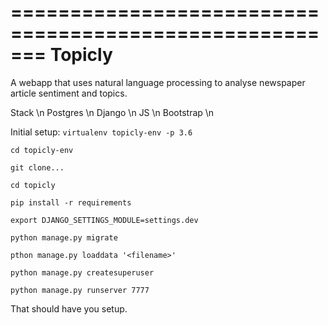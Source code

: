 =======================================================
Topicly
=======================================================

A webapp that uses natural language processing to analyse newspaper article sentiment and topics.

Stack \n
Postgres \n
Django \n
JS \n
Bootstrap \n

Initial setup:
`virtualenv topicly-env -p 3.6`

`cd topicly-env`

`git clone...`

`cd topicly`

`pip install -r requirements`

`export DJANGO_SETTINGS_MODULE=settings.dev`

`python manage.py migrate`

`pthon manage.py loaddata '<filename>'`

`python manage.py createsuperuser`

`python manage.py runserver 7777`

That should have you setup.
